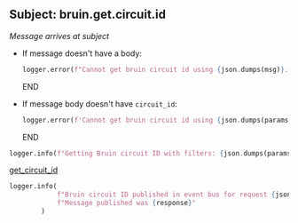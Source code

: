 ## Subject: bruin.get.circuit.id

_Message arrives at subject_

* If message doesn't have a body:
  ```python
  logger.error(f"Cannot get bruin circuit id using {json.dumps(msg)}. JSON malformed")
  ```
  END

* If message body doesn't have `circuit_id`:
  ```python
  logger.error(f'Cannot get bruin circuit id using {json.dumps(params)}. Need "circuit_id"')
  ```
  END

```python
logger.info(f"Getting Bruin circuit ID with filters: {json.dumps(params)}")
```

[get_circuit_id](../repositories/bruin_repository/get_circuit_id.md)

```python
logger.info(
            f"Bruin circuit ID published in event bus for request {json.dumps(msg)}. "
            f"Message published was {response}"
        )
```
